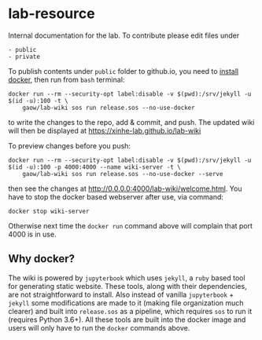 # lab-resource

Internal documentation for the lab. To contribute please edit files under 

```
- public
- private
```

To publish contents under `public` folder to github.io, you need to [install docker](https://xinhe-lab.github.io/lab-wiki/orientation/jupyter-setup.html#install-docker), then run from `bash` terminal:

```
docker run --rm --security-opt label:disable -v $(pwd):/srv/jekyll -u $(id -u):100 -t \
	gaow/lab-wiki sos run release.sos --no-use-docker
```
to write the changes to the repo, add & commit, and push. The updated wiki will then be displayed at https://xinhe-lab.github.io/lab-wiki

To preview changes before you push:

```
docker run --rm --security-opt label:disable -v $(pwd):/srv/jekyll -u $(id -u):100 -p 4000:4000 --name wiki-server -t \
	gaow/lab-wiki sos run release.sos --no-use-docker --serve
```
then see the changes at http://0.0.0.0:4000/lab-wiki/welcome.html. You have to stop the docker based webserver after use, via command:

```
docker stop wiki-server
```

Otherwise next time the `docker run` command above will complain that port 4000 is in use.

## Why docker?

The wiki is powered by `jupyterbook` which uses `jekyll`, a `ruby` based tool for generating static website. These tools, along with their dependencies, are not straightforward to install. Also instead of vanilla `jupyterbook` + `jekyll` some modifications are made to it (making file organization much clearer) and built into `release.sos` as a pipeline, which requires `sos` to run it (requires Python 3.6+). All these tools are built into the docker image and users will only have to run the `docker` commands above.
